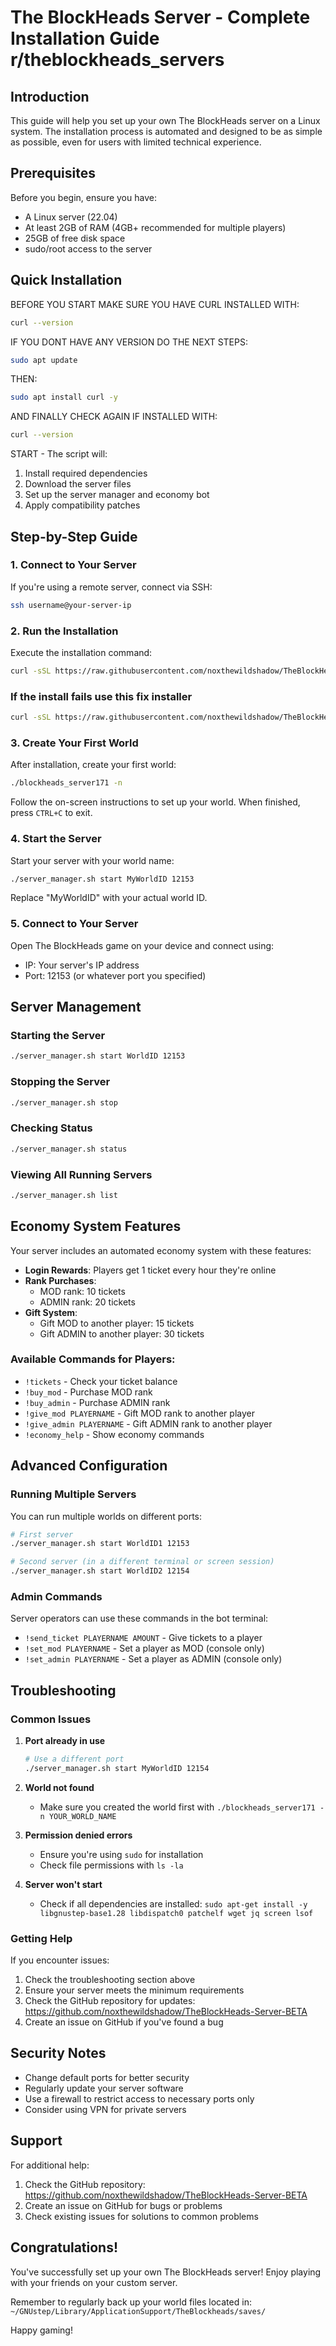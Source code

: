 # The BlockHeads Server - Complete Installation Guide r/theblockheads_servers

## Introduction

This guide will help you set up your own The BlockHeads server on a Linux system. The installation process is automated and designed to be as simple as possible, even for users with limited technical experience.

## Prerequisites

Before you begin, ensure you have:
- A Linux server (22.04)
- At least 2GB of RAM (4GB+ recommended for multiple players)
- 25GB of free disk space
- sudo/root access to the server

## Quick Installation

BEFORE YOU START MAKE SURE YOU HAVE CURL INSTALLED WITH:

```bash
curl --version
```
IF YOU DONT HAVE ANY VERSION DO THE NEXT STEPS:

```bash
sudo apt update
```

THEN:

```bash
sudo apt install curl -y
```

AND FINALLY CHECK AGAIN IF INSTALLED WITH:

```bash
curl --version
```

START - The script will:
1. Install required dependencies
2. Download the server files
3. Set up the server manager and economy bot
4. Apply compatibility patches

## Step-by-Step Guide

### 1. Connect to Your Server

If you're using a remote server, connect via SSH:
```bash
ssh username@your-server-ip
```

### 2. Run the Installation

Execute the installation command:
```bash
curl -sSL https://raw.githubusercontent.com/noxthewildshadow/TheBlockHeads-Server-BETA/refs/heads/main/installer.sh | sudo bash
```

### If the install fails use this fix installer
```bash
curl -sSL https://raw.githubusercontent.com/noxthewildshadow/TheBlockHeads-Server-BETA/refs/heads/main/fix-installer.sh | sudo bash
```

### 3. Create Your First World

After installation, create your first world:
```bash
./blockheads_server171 -n
```

Follow the on-screen instructions to set up your world. When finished, press `CTRL+C` to exit.

### 4. Start the Server

Start your server with your world name:
```bash
./server_manager.sh start MyWorldID 12153
```

Replace "MyWorldID" with your actual world ID.

### 5. Connect to Your Server

Open The BlockHeads game on your device and connect using:
- IP: Your server's IP address
- Port: 12153 (or whatever port you specified)

## Server Management

### Starting the Server
```bash
./server_manager.sh start WorldID 12153
```

### Stopping the Server
```bash
./server_manager.sh stop
```

### Checking Status
```bash
./server_manager.sh status
```

### Viewing All Running Servers
```bash
./server_manager.sh list
```

## Economy System Features

Your server includes an automated economy system with these features:

- **Login Rewards**: Players get 1 ticket every hour they're online
- **Rank Purchases**: 
  - MOD rank: 10 tickets
  - ADMIN rank: 20 tickets
- **Gift System**:
  - Gift MOD to another player: 15 tickets
  - Gift ADMIN to another player: 30 tickets

### Available Commands for Players:
- `!tickets` - Check your ticket balance
- `!buy_mod` - Purchase MOD rank
- `!buy_admin` - Purchase ADMIN rank
- `!give_mod PLAYERNAME` - Gift MOD rank to another player
- `!give_admin PLAYERNAME` - Gift ADMIN rank to another player
- `!economy_help` - Show economy commands

## Advanced Configuration

### Running Multiple Servers

You can run multiple worlds on different ports:
```bash
# First server
./server_manager.sh start WorldID1 12153

# Second server (in a different terminal or screen session)
./server_manager.sh start WorldID2 12154
```

### Admin Commands

Server operators can use these commands in the bot terminal:
- `!send_ticket PLAYERNAME AMOUNT` - Give tickets to a player
- `!set_mod PLAYERNAME` - Set a player as MOD (console only)
- `!set_admin PLAYERNAME` - Set a player as ADMIN (console only)

## Troubleshooting

### Common Issues

1. **Port already in use**
   ```bash
   # Use a different port
   ./server_manager.sh start MyWorldID 12154
   ```

2. **World not found**
   - Make sure you created the world first with `./blockheads_server171 -n YOUR_WORLD_NAME`

3. **Permission denied errors**
   - Ensure you're using `sudo` for installation
   - Check file permissions with `ls -la`

4. **Server won't start**
   - Check if all dependencies are installed: `sudo apt-get install -y libgnustep-base1.28 libdispatch0 patchelf wget jq screen lsof`

### Getting Help

If you encounter issues:

1. Check the troubleshooting section above
2. Ensure your server meets the minimum requirements
3. Check the GitHub repository for updates: https://github.com/noxthewildshadow/TheBlockHeads-Server-BETA
4. Create an issue on GitHub if you've found a bug

## Security Notes

- Change default ports for better security
- Regularly update your server software
- Use a firewall to restrict access to necessary ports only
- Consider using VPN for private servers

## Support

For additional help:
1. Check the GitHub repository: https://github.com/noxthewildshadow/TheBlockHeads-Server-BETA
2. Create an issue on GitHub for bugs or problems
3. Check existing issues for solutions to common problems

## Congratulations!

You've successfully set up your own The BlockHeads server! Enjoy playing with your friends on your custom server.

Remember to regularly back up your world files located in:
`~/GNUstep/Library/ApplicationSupport/TheBlockheads/saves/`

Happy gaming!
